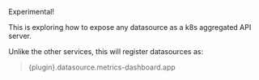 Experimental!

This is exploring how to expose any datasource as a k8s aggregated API server.

Unlike the other services, this will register datasources as:

> {plugin}.datasource.metrics-dashboard.app

